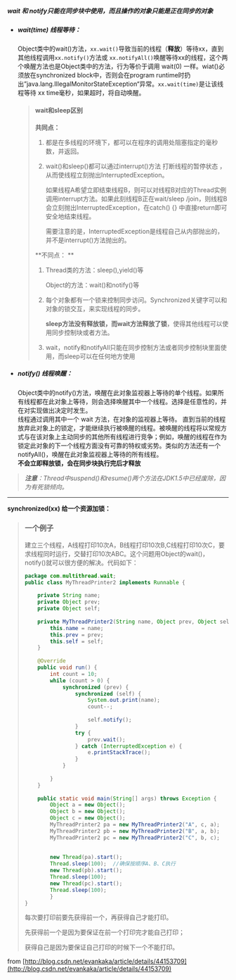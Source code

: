 ##### wait 和 notify只能在同步块中使用，而且操作的对象只能是正在同步的对象

* ##### **wait\(time\)** **线程等待**：

  Object类中的wait\(\)方法，`xx.wait()`导致当前的线程（**释放**）等待xx，直到其他线程调用`xx.notify()`方法或 `xx.notifyAll()`唤醒等待xx的线程，这个两个唤醒方法也是Object类中的方法，行为等价于调用 wait\(0\) 一样。wiat\(\)必须放在synchronized block中，否则会在program runtime时扔出”java.lang.IllegalMonitorStateException“异常。`xx.wait(time)`是让该线程等待 xx time毫秒，如果超时，将自动唤醒。

  > #### wait和sleep区别
  >
  > **共同点：**
  >
  > 1. 都是在多线程的环境下，都可以在程序的调用处阻塞指定的毫秒数，并返回。
  >
  > 2. wait\(\)和sleep\(\)都可以通过interrupt\(\)方法 打断线程的暂停状态 ，从而使线程立刻抛出InterruptedException。
  >
  >    如果线程A希望立即结束线程B，则可以对线程B对应的Thread实例调用interrupt方法。如果此刻线程B正在wait/sleep /join，则线程B会立刻抛出InterruptedException，在catch\(\) {} 中直接return即可安全地结束线程。
  >
  >    需要注意的是，InterruptedException是线程自己从内部抛出的，并不是interrupt\(\)方法抛出的。
  >
  > **不同点：                         **
  >
  > 1. Thread类的方法：sleep\(\),yield\(\)等
  >
  >    Object的方法：wait\(\)和notify\(\)等
  >
  > 2. 每个对象都有一个锁来控制同步访问。Synchronized关键字可以和对象的锁交互，来实现线程的同步。
  >
  >    **sleep方法没有释放锁，而wait方法释放了锁**，使得其他线程可以使用同步控制块或者方法。
  >
  > 3. wait，notify和notifyAll只能在同步控制方法或者同步控制块里面使用，而sleep可以在任何地方使用

* ##### **notify\(\) 线程唤醒**：

  Object类中的notify\(\)方法，唤醒在此对象监视器上等待的单个线程。如果所有线程都在此对象上等待，则会选择唤醒其中一个线程。选择是任意性的，并在对实现做出决定时发生。  
  线程通过调用其中一个 wait 方法，在对象的监视器上等待。 直到当前的线程放弃此对象上的锁定，才能继续执行被唤醒的线程。被唤醒的线程将以常规方式与在该对象上主动同步的其他所有线程进行竞争；例如，唤醒的线程在作为锁定此对象的下一个线程方面没有可靠的特权或劣势。类似的方法还有一个notifyAll\(\)，唤醒在此对象监视器上等待的所有线程。  
  **不会立即释放锁，会在同步块执行完后才释放**

> _**注意**：Thread中suspend\(\)和resume\(\)两个方法在JDK1.5中已经废除，因为有死锁倾向。_

---

**synchronized\(xx\) 给一个资源加锁：**

> ### 一个例子
>
> 建立三个线程，A线程打印10次A，B线程打印10次B,C线程打印10次C，要求线程同时运行，交替打印10次ABC。这个问题用Object的wait\(\)，notify\(\)就可以很方便的解决。代码如下：
>
> ```java
> package com.multithread.wait;
> public class MyThreadPrinter2 implements Runnable {   
>       
>     private String name;   
>     private Object prev;   
>     private Object self;   
>   
>     private MyThreadPrinter2(String name, Object prev, Object self) {   
>         this.name = name;   
>         this.prev = prev;   
>         this.self = self;   
>     }   
>   
>     @Override  
>     public void run() {   
>         int count = 10;   
>         while (count > 0) {   
>             synchronized (prev) {   
>                 synchronized (self) {   
>                     System.out.print(name);   
>                     count--;  
>                     
>                     self.notify();   
>                 }   
>                 try {   
>                     prev.wait();   
>                 } catch (InterruptedException e) {   
>                     e.printStackTrace();   
>                 }   
>             }   
>   
>         }   
>     }   
>   
>     public static void main(String[] args) throws Exception {   
>         Object a = new Object();   
>         Object b = new Object();   
>         Object c = new Object();   
>         MyThreadPrinter2 pa = new MyThreadPrinter2("A", c, a);   
>         MyThreadPrinter2 pb = new MyThreadPrinter2("B", a, b);   
>         MyThreadPrinter2 pc = new MyThreadPrinter2("C", b, c);   
>            
>            
>         new Thread(pa).start();
>         Thread.sleep(100);  //确保按顺序A、B、C执行
>         new Thread(pb).start();
>         Thread.sleep(100);  
>         new Thread(pc).start();   
>         Thread.sleep(100);  
>         }   
> }
> ```
>
> 每次要打印前要先获得前一个，再获得自己才能打印。
>
> 先获得前一个是因为要保证在前一个打印完才能自己打印；
>
> 获得自己是因为要保证自己打印的时候下一个不能打印。

from [http://blog.csdn.net/evankaka/article/details/44153709](http://blog.csdn.net/evankaka/article/details/44153709)

